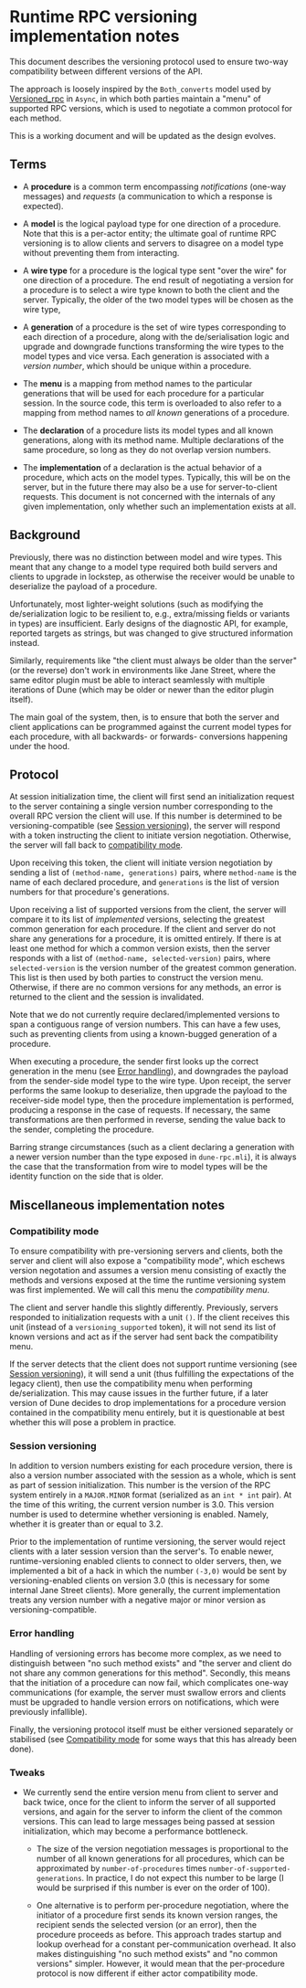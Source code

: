 # Runtime RPC versioning implementation notes

This document describes the versioning protocol used to ensure two-way
compatibility between different versions of the API.

The approach is loosely inspired by the `Both_converts` model used by
[Versioned_rpc](https://ocaml.janestreet.com/ocaml-core/latest/doc/async_rpc_kernel/Async_rpc_kernel/index.html#module-Versioned_rpc)
in `Async`, in which both parties maintain a "menu" of supported RPC
versions, which is used to negotiate a common protocol for each
method.

This is a working document and will be updated as the design evolves.

## Terms

- A **procedure** is a common term encompassing *notifications*
    (one-way messages) and *requests* (a communication to which
    a response is expected).

- A **model** is the logical payload type for one direction of
    a procedure. Note that this is a per-actor entity; the ultimate
    goal of runtime RPC versioning is to allow clients and servers to
    disagree on a model type without preventing them from interacting.

- A **wire type** for a procedure is the logical type sent "over the
    wire" for one direction of a procedure. The end result of
    negotiating a version for a procedure is to select a wire type
    known to both the client and the server. Typically, the older of
    the two model types will be chosen as the wire type,

- A **generation** of a procedure is the set of wire types
    corresponding to each direction of a procedure, along with the
    de/serialisation logic and upgrade and downgrade functions
    transforming the wire types to the model types and vice versa.
    Each generation is associated with a *version number*, which
    should be unique within a procedure.

- The **menu** is a mapping from method names to the particular
    generations that will be used for each procedure for a particular
    session. In the source code, this term is overloaded to also refer
    to a mapping from method names to *all known* generations of
    a procedure.

- The **declaration** of a procedure lists its model types and all
    known generations, along with its method name. Multiple
    declarations of the same procedure, so long as they do not overlap
    version numbers.

- The **implementation** of a declaration is the actual behavior of
    a procedure, which acts on the model types. Typically, this will
    be on the server, but in the future there may also be a use for
    server-to-client requests. This document is not concerned with the
    internals of any given implementation, only whether such an
    implementation exists at all.

## Background

Previously, there was no distinction between model and wire types.
This meant that any change to a model type required both build servers
and clients to upgrade in lockstep, as otherwise the receiver would be
unable to deserialize the payload of a procedure.

Unfortunately, most lighter-weight solutions (such as modifying the
de/serialization logic to be resilient to, e.g., extra/missing fields
or variants in types) are insufficient. Early designs of the
diagnostic API, for example, reported targets as strings, but was
changed to give structured information instead.

Similarly, requirements like "the client must always be older than the
server" (or the reverse) don't work in environments like Jane Street,
where the same editor plugin must be able to interact seamlessly with
multiple iterations of Dune (which may be older or newer than the
editor plugin itself).

The main goal of the system, then, is to ensure that both the server
and client applications can be programmed against the current model
types for each procedure, with all backwards- or forwards- conversions
happening under the hood.

## Protocol

At session initialization time, the client will first send an
initialization request to the server containing a single version
number corresponding to the overall RPC version the client will use.
If this number is determined to be versioning-compatible (see
[Session versioning](#session-versioning)), the server will respond
with a token instructing the client to initiate version negotiation.
Otherwise, the server will fall back to [compatibility
mode](#compatibility-mode).

Upon receiving this token, the client will initiate version
negotiation by sending a list of `(method-name, generations)`
pairs, where `method-name` is the name of each declared procedure, and
`generations` is the list of version numbers for that procedure's
generations.

Upon receiving a list of supported versions from the client, the
server will compare it to its list of *implemented* versions,
selecting the greatest common generation for each procedure. If the
client and server do not share any generations for a procedure, it is
omitted entirely. If there is at least one method for which a common
version exists, then the server responds with a list of `(method-name,
selected-version)` pairs, where `selected-version` is the version
number of the greatest common generation. This list is then used by
both parties to construct the version menu. Otherwise, if there are no
common versions for any methods, an error is returned to the client
and the session is invalidated.

Note that we do not currently require declared/implemented versions to
span a contiguous range of version numbers. This can have a few uses,
such as preventing clients from using a known-bugged generation of
a procedure.

When executing a procedure, the sender first looks up the correct
generation in the menu (see [Error handling](#error-handling)), and
downgrades the payload from the sender-side model type to the wire
type. Upon receipt, the server performs the same lookup to deserialize,
then upgrade the payload to the receiver-side model type, then the
procedure implementation is performed, producing a response in the
case of requests. If necessary, the same transformations are then
performed in reverse, sending the value back to the sender, completing
the procedure.

Barring strange circumstances (such as a client declaring a generation
with a newer version number than the type exposed in `dune-rpc.mli`), it
is always the case that the transformation from wire to model types will
be the identity function on the side that is older.

## Miscellaneous implementation notes

### Compatibility mode

To ensure compatibility with pre-versioning servers and clients, both
the server and client will also expose a "compatibility mode", which
eschews version negotation and assumes a version menu consisting of
exactly the methods and versions exposed at the time the runtime
versioning system was first implemented. We will call this menu the
*compatibility menu*.

The client and server handle this slightly differently. Previously,
servers responded to initialization requests with a unit `()`. If the
client receives this unit (instead of a `versioning_supported`
token), it will not send its list of known versions and act as if the
server had sent back the compatibility menu.

If the server detects that the client does not support runtime
versioning (see [Session versioning](#session-versioning)), it will
send a unit (thus fulfilling the expectations of the legacy client),
then use the compatibility menu when performing de/serialization. This
may cause issues in the further future, if a later version of Dune
decides to drop implementations for a procedure version contained in
the compatibility menu entirely, but it is questionable at best
whether this will pose a problem in practice.

### Session versioning

In addition to version numbers existing for each procedure version,
there is also a version number associated with the session as a whole,
which is sent as part of session initialization. This number is the
version of the RPC system entirely in a `MAJOR.MINOR` format
(serialized as an `int * int` pair). At the time of this writing, the
current version number is 3.0. This version number is used to
determine whether versioning is enabled. Namely, whether it is greater
than or equal to 3.2.

Prior to the implementation of runtime versioning, the server would
reject clients with a later session version than the server's. To
enable newer, runtime-versioning enabled clients to connect to older
servers, then, we implemented a bit of a hack in which the number
`(-3,0)` would be sent by versioning-enabled clients on version 3.0
(this is necessary for some internal Jane Street clients). More
generally, the current implementation treats any version number with
a negative major or minor version as versioning-compatible.

### Error handling

Handling of versioning errors has become more complex, as we need to
distinguish between "no such method exists" and "the server and client
do not share any common generations for this method". Secondly, this
means that the initiation of a procedure can now fail, which
complicates one-way communications (for example, the server must
swallow errors and clients must be upgraded to handle version errors
on notifications, which were previously infallible).

Finally, the versioning protocol itself must be either
versioned separately or stabilised (see [Compatibility
mode](#compatibility-mode) for some ways that this has already been
done).

### Tweaks

- We currently send the entire version menu from client to server and
    back twice, once for the client to inform the server of all
    supported versions, and again for the server to inform the client
    of the common versions. This can lead to large messages being
    passed at session initialization, which may become a performance
    bottleneck.

    - The size of the version negotiation messages is proportional to
        the number of all known generations for all procedures, which
        can be approximated by `number-of-procedures` times
        `number-of-supported-generations`. In practice, I do not
        expect this number to be large (I would be surprised if this
        number is ever on the order of 100).

    - One alternative is to perform per-procedure negotiation, where
        the initiator of a procedure first sends its known version
        ranges, the recipient sends the selected version (or an
        error), then the procedure proceeds as before. This approach
        trades startup and lookup overhead for a constant
        per-communication overhead. It also makes distinguishing "no
        such method exists" and "no common versions" simpler. However,
        it would mean that the per-procedure protocol is now different
        if either actor compatibility mode.
